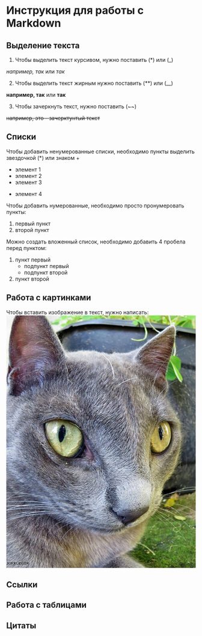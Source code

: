 # Инструкция для работы с Markdown

## Выделение текста
1. Чтобы выделить текст курсивом, нужно поставить (*) или (_)

*например, так* или _так_

2. Чтобы выделить текст жирным нужно поставить (**) или (__)

**например, так** или __так__

3. Чтобы зачеркнуть текст, нужно поставить (~~)

~~например, это - зачерктунтый текст~~
## Списки
Чтобы добавить ненумерованные списки, необходимо пункты выделить звездочкой (*) или знаком +

* элемент 1 
* элемент 2
* элемент 3
+ элемент 4

Чтобы добавить нумерованные, необходимо просто пронумеровать пункты:

1. первый пункт
2. второй пункт 

Можно создать вложенный список, необходимо добавить 4 пробела перед пунктом:

1. пункт первый
    - подпункт первый
    - подпункт второй
2. пункт второй
## Работа с картинками
Чтобы вставить изображение в текст, нужно написать:
![котик](kot-eti-udivitelnye-kotiki.jpg) 
## Ссылки

## Работа с таблицами

## Цитаты